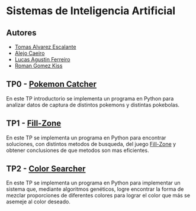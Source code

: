 # Sistemas de Inteligencia Artificial
## Autores
- [Tomas Alvarez Escalante](https://github.com/tomalvarezz)
- [Alejo Caeiro](https://github.com/AleCaeiro)
- [Lucas Agustin Ferreiro](https://github.com/lukyferreiro)
- [Roman Gomez Kiss](https://github.com/rgomezkiss)

## TP0 - [Pokemon Catcher](https://github.com/lukyferreiro/TPs-SIA/tree/main/TP0)

En este TP introductorio se implementa un programa en Python para analizar datos de 
captura de distintos pokemons y distintas pokebolas.

## TP1 - [Fill-Zone](https://github.com/lukyferreiro/TPs-SIA/tree/main/TP1)

En este TP se implementa un programa en Python para encontrar soluciones, con distintos metodos
de busqueda, del juego [Fill-Zone](http://www.mygamesworld.com/game/7682/Fill_Zone.html) y
obtener conclusiones de que metodos son mas eficientes.
  
## TP2 - [Color Searcher](https://github.com/lukyferreiro/TPs-SIA/tree/main/TP2)

En este TP se implementa un programa en Python para implementar un sistema que, mediante
algoritmos genéticos, logre encontrar la forma de mezclar proporciones de diferentes colores
para lograr el color que más se asemeje al color deseado.
